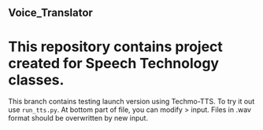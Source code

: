 ## Voice_Translator
# This repository contains project created for Speech Technology classes.

This branch contains testing launch version using Techmo-TTS.
To try it out use `run_tts.py`. At bottom part of file, you can modify > input.
Files in .wav format should be overwritten by new input.
